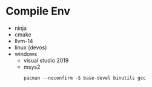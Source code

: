 # Compile Env
* ninja
* cmake
* llvm-14
* linux (devos)
* windows
    * visual studio 2019
    * msys2
        ```
        pacman --noconfirm -S base-devel binutils gcc
        ```
